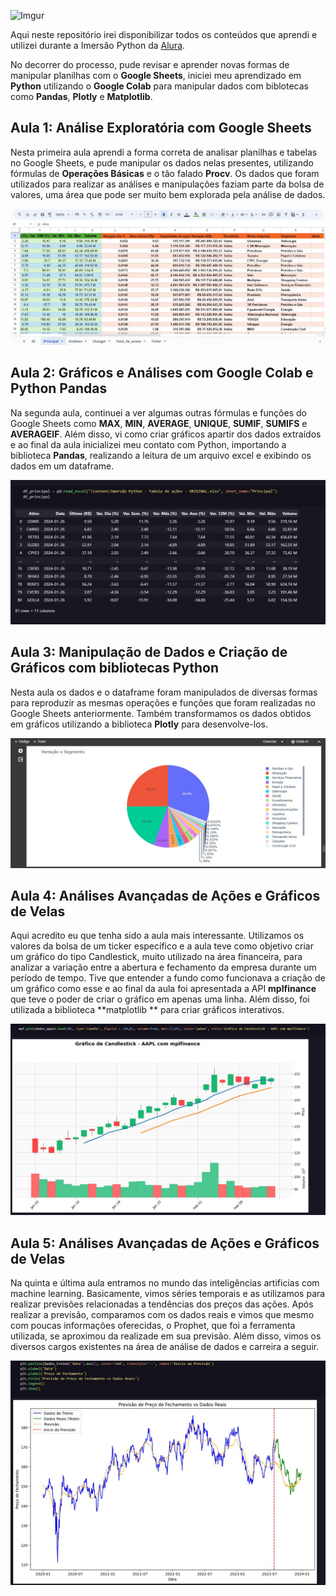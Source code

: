 ![Imgur](https://i.imgur.com/2OBWbfV.png)

Aqui neste repositório irei disponibilizar todos os conteúdos que aprendi e utilizei durante a Imersão Python da [Alura](https://www.alura.com.br/).

No decorrer do processo, pude revisar e aprender novas formas de manipular planilhas com o **Google Sheets**, iniciei meu aprendizado em **Python** utilizando o **Google Colab** para manipular dados com biblotecas como **Pandas**, **Plotly** e **Matplotlib**.

## Aula 1: Análise Exploratória com Google Sheets

Nesta primeira aula aprendi a forma correta de analisar planilhas e tabelas no Google Sheets, e pude manipular os dados nelas presentes, utilizando fórmulas de **Operações Básicas** e o tão falado **Procv**. Os dados que foram utilizados para realizar as análises e manipulações faziam parte da bolsa de valores, uma área que pode ser muito bem explorada pela análise de dados.

<img src="/image/a1.jpg" alt="Planilha do Excel">

## Aula 2: Gráficos e Análises com Google Colab e Python Pandas

Na segunda aula, continuei a ver algumas outras fórmulas e funções do Google Sheets como **MAX**, **MIN**, **AVERAGE**, **UNIQUE**, **SUMIF**, **SUMIFS** e **AVERAGEIF**. Além disso, vi como criar gráficos apartir dos dados extraídos e ao final da aula inicializei meu contato com Python, importando a biblioteca **Pandas**, realizando a leitura de um arquivo excel e exibindo os dados em um dataframe.

<img src="/image/a2.jpg" alt="Dataframe sendo criado">

## Aula 3: Manipulação de Dados e Criação de Gráficos com bibliotecas Python

Nesta aula os dados e o dataframe foram manipulados de diversas formas para reproduzir as mesmas operações e funções que foram realizadas no Google Sheets anteriormente. Também transformamos os dados obtidos em gráficos utilizando a biblioteca **Plotly** para desenvolve-los.

<img src="/image/a3.jpg" alt="Gráfico criado apartir da biblioteca Plotly">

## Aula 4: Análises Avançadas de Ações e Gráficos de Velas

Aqui acredito eu que tenha sido a aula mais interessante. Utilizamos os valores da bolsa de um ticker específico e a aula teve como objetivo criar um gráfico do tipo Candlestick, muito utilizado na área financeira, para analizar a variação entre a abertura e fechamento da empresa durante um período de tempo. Tive que entender a fundo como funcionava a criação de um gráfico como esse e ao final da aula foi apresentada a API **mplfinance** que teve o poder de criar o gráfico em apenas uma linha. Além disso, foi utilizada a biblioteca **matplotlib ** para criar gráficos interativos.

<img src="/image/a4.jpg" alt="Gráfico Candlestick criado apartir da API mplfinance">

## Aula 5: Análises Avançadas de Ações e Gráficos de Velas

Na quinta e última aula entramos no mundo das inteligências artificias com machine learning. Basicamente, vimos séries temporais e as utilizamos para realizar previsões relacionadas a tendências dos preços das ações. Após realizar a previsão, comparamos com os dados reais e vimos que mesmo com poucas informações oferecidas, o Prophet, que foi a ferramenta utilizada, se aproximou da realizade em sua previsão. Além disso, vimos os diversos cargos existentes na área de análise de dados e carreira a seguir.

<img src="/image/a5.jpg" alt="Gráfico comparando a previsão com os dados reais">
